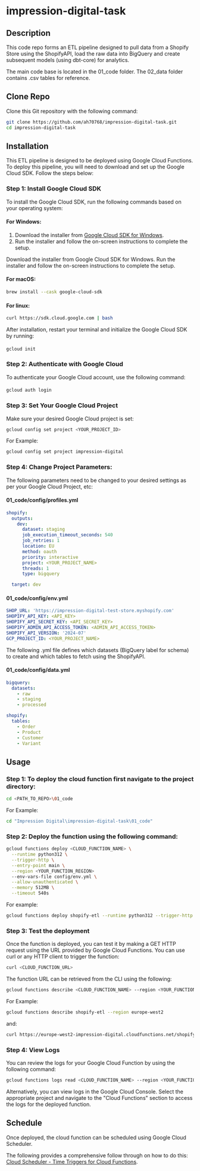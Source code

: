 # impression-digital-task

## Description

This code repo forms an ETL pipeline designed to pull data from a Shopify Store using the ShopifyAPI, load the raw data into BigQuery and create subsequent models (using dbt-core) for analytics.

The main code base is located in the 01_code folder. The 02_data folder contains .csv tables for reference.

## Clone Repo

Clone this Git repository with the following command:

```bash
git clone https://github.com/ah70768/impression-digital-task.git
cd impression-digital-task
```

## Installation

This ETL pipeline is designed to be deployed using Google Cloud Functions. To deploy this pipeline, you will need to download and set up the Google Cloud SDK. Follow the steps below:

### Step 1: Install Google Cloud SDK

To install the Google Cloud SDK, run the following commands based on your operating system:

#### For Windows:
1. Download the installer from [Google Cloud SDK for Windows](https://cloud.google.com/sdk/docs/install).
2. Run the installer and follow the on-screen instructions to complete the setup.

Download the installer from Google Cloud SDK for Windows.
Run the installer and follow the on-screen instructions to complete the setup.

#### For macOS:
```bash
brew install --cask google-cloud-sdk
```

#### For linux:
```bash
curl https://sdk.cloud.google.com | bash
```

After installation, restart your terminal and initialize the Google Cloud SDK by running:

#### 
```bash
gcloud init
```

### Step 2: Authenticate with Google Cloud


To authenticate your Google Cloud account, use the following command:
####

```bash
gcloud auth login
```

### Step 3: Set Your Google Cloud Project

Make sure your desired Google Cloud project is set:

 
```bash
gcloud config set project <YOUR_PROJECT_ID>
```

For Example:

```bash
gcloud config set project impression-digital
```

### Step 4: Change Project Parameters:

The following parameters need to be changed to your desired settings as per your Google Cloud Project, etc:

#### 01_code/config/profiles.yml

```yaml
shopify:
  outputs:
    dev:
      dataset: staging
      job_execution_timeout_seconds: 540
      job_retries: 1
      location: EU
      method: oauth
      priority: interactive
      project: <YOUR_PROJECT_NAME>
      threads: 1
      type: bigquery

  target: dev
```

#### 01_code/config/env.yml
```yaml
SHOP_URL: 'https://impression-digital-test-store.myshopify.com'
SHOPIFY_API_KEY: <API_KEY>
SHOPIFY_API_SECRET_KEY: <API_SECRET_KEY>
SHOPIFY_ADMIN_API_ACCESS_TOKEN: <ADMIN_API_ACCESS_TOKEN>
SHOPIFY_API_VERSION: '2024-07'
GCP_PROJECT_ID: <YOUR_PROJECT_NAME>
```

The following .yml file defines which datasets (BigQuery label for schema) to create and which tables to fetch using the ShopifyAPI.

#### 01_code/config/data.yml
```yaml
bigquery:
  datasets:
    - raw
    - staging
    - processed

shopify:
  tables:
    - Order
    - Product
    - Customer
    - Variant
```

 
## Usage

### Step 1: To deploy the cloud function first navigate to the project directory:

```bash
cd <PATH_TO_REPO>\01_code
```

For Example:

```bash
cd "Impression Digital\impression-digital-task\01_code"
```


### Step 2: Deploy the function using the following command:

```bash
gcloud functions deploy <CLOUD_FUNCTION_NAME> \
  --runtime python312 \
  --trigger-http \
  --entry-point main \
  --region <YOUR_FUNCTION_REGION>
  --env-vars-file config/env.yml \
  --allow-unauthenticated \
  --memory 512MB \
  --timeout 540s
```
 
For example:

```bash
gcloud functions deploy shopify-etl --runtime python312 --trigger-http --entry-point main --region europe-west2 --env-vars-file config/env.yml --allow-unauthenticated --memory 512MB --timeout 540s
```


### Step 3: Test the deployment

Once the function is deployed, you can test it by making a GET HTTP request using the URL provided by Google Cloud Functions. You can use curl or any HTTP client to trigger the function:

```bash
curl <CLOUD_FUNCTION_URL>
```

The function URL can be retrieved from the CLI using the following:

```bash
gcloud functions describe <CLOUD_FUNCTION_NAME> --region <YOUR_FUNCTION_REGION>
```

For Example:

```bash
gcloud functions describe shopify-etl --region europe-west2
```
and:

```bash
curl https://europe-west2-impression-digital.cloudfunctions.net/shopify-etl
```

### Step 4: View Logs

You can review the logs for your Google Cloud Function by using the following command:

```bash
gcloud functions logs read <CLOUD_FUNCTION_NAME> --region <YOUR_FUNCTION_REGION>
```

Alternatively, you can view logs in the Google Cloud Console. Select the appropriate project and navigate to the "Cloud Functions" section to access the logs for the deployed function.


## Schedule

Once deployed, the cloud function can be scheduled using Google Cloud Scheduler. 

The following provides a comprehensive follow through on how to do this: 
 [Cloud Scheduler - Time Triggers for Cloud Functions](https://www.youtube.com/watch?v=WUPEUjvSBW8).
